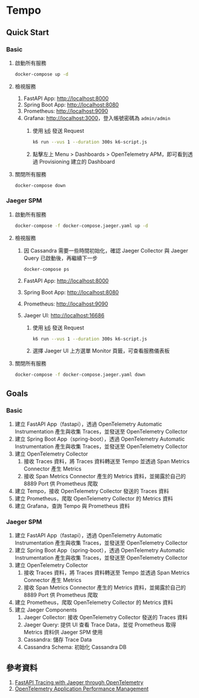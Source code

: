 # Tempo

## Quick Start

### Basic

1. 啟動所有服務

    ```bash
    docker-compose up -d
    ```

2. 檢視服務
   1. FastAPI App: [http://localhost:8000](http://localhost:8000)
   2. Spring Boot App: [http://localhost:8080](http://localhost:8080)
   3. Prometheus: [http://localhost:9090](http://localhost:9090)
   4. Grafana: [http://localhost:3000](http://localhost:3000)，登入帳號密碼為 `admin/admin`
      1. 使用 [k6](https://k6.io/) 發送 Request

            ```bash
            k6 run --vus 1 --duration 300s k6-script.js
            ```
      
      2. 點擊左上 Menu > Dashboards > OpenTelemetry APM，即可看到透過 Provisioning 建立的 Dashboard
3. 關閉所有服務

    ```bash
    docker-compose down
    ```

### Jaeger SPM

1. 啟動所有服務

    ```bash
    docker-compose -f docker-compose.jaeger.yaml up -d
    ```

2. 檢視服務
   1. 因 Cassandra 需要一些時間初始化，確認 Jaeger Collector 與 Jaeger Query 已啟動後，再繼續下一步

        ```bash
        docker-compose ps
        ```

   2. FastAPI App: [http://localhost:8000](http://localhost:8000)
   3. Spring Boot App: [http://localhost:8080](http://localhost:8080)
   4. Prometheus: [http://localhost:9090](http://localhost:9090)
   5. Jaeger UI: [http://localhost:16686](http://localhost:16686)
      1. 使用 [k6](https://k6.io/) 發送 Request

            ```bash
            k6 run --vus 1 --duration 300s k6-script.js
            ```

      2. 選擇 Jaeger UI 上方選單 Monitor 頁籤，可查看服務儀表板
   
3. 關閉所有服務

    ```bash
    docker-compose -f docker-compose.jaeger.yaml down
    ```

## Goals

### Basic

1. 建立 FastAPI App（fastapi），透過 OpenTelemetry Automatic Instrumentation 產生與收集 Traces，並發送至 OpenTelemetry Collector
2. 建立 Spring Boot App（spring-boot），透過 OpenTelemetry Automatic Instrumentation 產生與收集 Traces，並發送至 OpenTelemetry Collector
3. 建立 OpenTelemetry Collector
   1. 接收 Traces 資料，將 Traces 資料轉送至 Tempo 並透過 Span Metrics Connector 產生 Metrics
   2. 接收 Span Metrics Connector 產生的 Metrics 資料，並揭露於自己的 8889 Port 供 Prometheus 爬取
4. 建立 Tempo，接收 OpenTelemetry Collector 發送的 Traces 資料
5. 建立 Prometheus，爬取 OpenTelemetry Collector 的 Metrics 資料
6. 建立 Grafana，查詢 Tempo 與 Prometheus 資料

### Jaeger SPM

1. 建立 FastAPI App（fastapi），透過 OpenTelemetry Automatic Instrumentation 產生與收集 Traces，並發送至 OpenTelemetry Collector
2. 建立 Spring Boot App（spring-boot），透過 OpenTelemetry Automatic Instrumentation 產生與收集 Traces，並發送至 OpenTelemetry Collector
3. 建立 OpenTelemetry Collector
   1. 接收 Traces 資料，將 Traces 資料轉送至 Tempo 並透過 Span Metrics Connector 產生 Metrics
   2. 接收 Span Metrics Connector 產生的 Metrics 資料，並揭露於自己的 8889 Port 供 Prometheus 爬取
4. 建立 Prometheus，爬取 OpenTelemetry Collector 的 Metrics 資料
5. 建立 Jaeger Components
   1. Jaeger Collector: 接收 OpenTelemetry Collector 發送的 Traces 資料
   2. Jaeger Query: 提供 UI 查看 Trace Data，並從 Prometheus 取得 Metrics 資料供 Jaeger SPM 使用
   3. Cassandra: 儲存 Trace Data
   4. Cassandra Schema: 初始化 Cassandra DB

## 參考資料

1. [FastAPI Tracing with Jaeger through OpenTelemetry](https://github.com/blueswen/fastapi-jaeger)
2. [OpenTelemetry Application Performance Management](https://github.com/blueswen/opentelemetry-apm)
